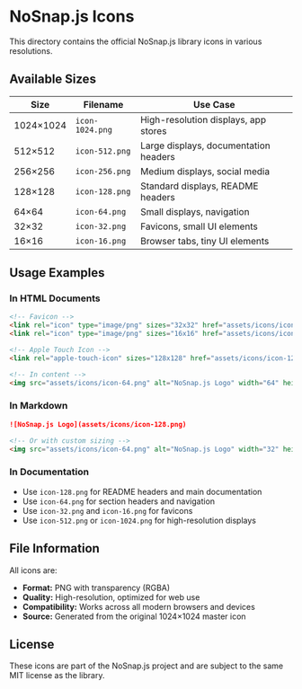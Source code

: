 # NoSnap.js Icons

This directory contains the official NoSnap.js library icons in various resolutions.

## Available Sizes

| Size | Filename | Use Case |
|------|----------|----------|
| 1024×1024 | `icon-1024.png` | High-resolution displays, app stores |
| 512×512 | `icon-512.png` | Large displays, documentation headers |
| 256×256 | `icon-256.png` | Medium displays, social media |
| 128×128 | `icon-128.png` | Standard displays, README headers |
| 64×64 | `icon-64.png` | Small displays, navigation |
| 32×32 | `icon-32.png` | Favicons, small UI elements |
| 16×16 | `icon-16.png` | Browser tabs, tiny UI elements |

## Usage Examples

### In HTML Documents

```html
<!-- Favicon -->
<link rel="icon" type="image/png" sizes="32x32" href="assets/icons/icon-32.png">
<link rel="icon" type="image/png" sizes="16x16" href="assets/icons/icon-16.png">

<!-- Apple Touch Icon -->
<link rel="apple-touch-icon" sizes="128x128" href="assets/icons/icon-128.png">

<!-- In content -->
<img src="assets/icons/icon-64.png" alt="NoSnap.js Logo" width="64" height="64">
```

### In Markdown

```markdown
![NoSnap.js Logo](assets/icons/icon-128.png)

<!-- Or with custom sizing -->
<img src="assets/icons/icon-64.png" alt="NoSnap.js Logo" width="32" height="32">
```

### In Documentation

- Use `icon-128.png` for README headers and main documentation
- Use `icon-64.png` for section headers and navigation
- Use `icon-32.png` and `icon-16.png` for favicons
- Use `icon-512.png` or `icon-1024.png` for high-resolution displays

## File Information

All icons are:
- **Format:** PNG with transparency (RGBA)
- **Quality:** High-resolution, optimized for web use
- **Compatibility:** Works across all modern browsers and devices
- **Source:** Generated from the original 1024×1024 master icon

## License

These icons are part of the NoSnap.js project and are subject to the same MIT license as the library.